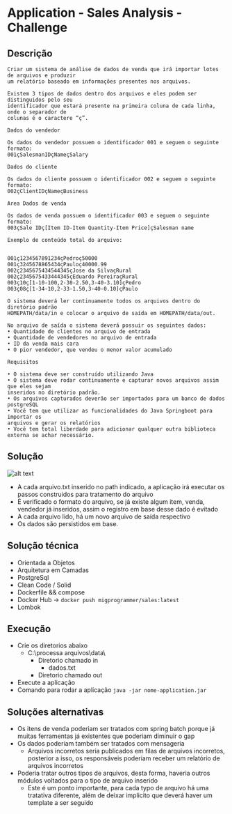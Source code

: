 # Application - Sales Analysis - Challenge

## Descrição

    Criar um sistema de análise de dados de venda que irá importar lotes de arquivos e produzir
    um relatório baseado em informações presentes nos arquivos.
 
    Existem 3 tipos de dados dentro dos arquivos e eles podem ser distinguidos pelo seu
    identificador que estará presente na primeira coluna de cada linha, onde o separador de
    colunas é o caractere “ç”.
 
    Dados do vendedor
 
    Os dados do vendedor possuem o identificador 001 e seguem o seguinte formato:
    001çSalesmanIDçNameçSalary
 
    Dados do cliente
 
    Os dados do cliente possuem o identificador 002 e seguem o seguinte formato:
    002çClientIDçNameçBusiness 
    
    Area Dados de venda
    
    Os dados de venda possuem o identificador 003 e seguem o seguinte formato:
    003çSale IDç[Item ID-Item Quantity-Item Price]çSalesman name

    Exemplo de conteúdo total do arquivo:
 

	001ç1234567891234çPedroç50000
	001ç3245678865434çPauloç40000.99
	002ç2345675434544345çJose da SilvaçRural
	002ç2345675433444345çEduardo PereiraçRural
	003ç10ç[1-10-100,2-30-2.50,3-40-3.10]çPedro
	003ç08ç[1-34-10,2-33-1.50,3-40-0.10]çPaulo
    
    O sistema deverá ler continuamente todos os arquivos dentro do diretório padrão
    HOMEPATH/data/in e colocar o arquivo de saída em HOMEPATH/data/out.
    
    No arquivo de saída o sistema deverá possuir os seguintes dados:
    • Quantidade de clientes no arquivo de entrada
    • Quantidade de vendedores no arquivo de entrada
    • ID da venda mais cara
    • O pior vendedor, que vendeu o menor valor acumulado
    
    Requisitos
 
    • O sistema deve ser construído utilizando Java
    • O sistema deve rodar continuamente e capturar novos arquivos assim que eles sejam 
    inseridos no diretório padrão.
    • Os arquivos capturados deverão ser importados para um banco de dados postgreSQL
    • Você tem que utilizar as funcionalidades do Java Springboot para importar os 
    arquivos e gerar os relatórios
    • Você tem total liberdade para adicionar qualquer outra biblioteca externa se achar necessário.

## Solução

![alt text](https://i.imgur.com/ELCaceu.png)
    
  * A cada arquivo.txt inserido no path indicado, a aplicação irá executar os passos construidos para tratamento do arquivo
  * É verificado o formato do arquivo, se já existe algum item, venda, vendedor já inseridos, assim o registro em base desse dado é evitado
  * A cada arquivo lido, há um novo arquivo de saída respectivo
  * Os dados são persistidos em base.
    

## Solução técnica

  * Orientada a Objetos
  * Arquitetura em Camadas
  * PostgreSql
  * Clean Code / Solid
  * Dockerfile && compose
  * Docker Hub -> ``` docker push migprogrammer/sales:latest ```
  * Lombok

## Execução
  * Crie os diretorios abaixo
    * C:\processa arquivos\data\
      * Diretorio chamado in
        * dados.txt
      * Diretorio chamado out
  * Execute a aplicação
  * Comando para rodar a aplicação ``` java -jar nome-application.jar ```

## Soluções alternativas

  * Os itens de venda poderiam ser tratados com spring batch porque já muitas ferramentas já existentes que poderiam diminuir o gap
  * Os dados poderiam também ser tratados com mensageria
    * Arquivos incorretos seria publicados em filas de arquivos incorretos, posterior a isso, os responsáveis poderiam receber um relatório de arquivos incorretos
  * Poderia tratar outros tipos de arquivos, desta forma, haveria outros módulos voltados para o tipo de arquivo inserido
    * Este é um ponto importante, para cada typo de arquivo há uma tratativa diferente, além de deixar implicito que deverá haver um template a ser seguido
    
